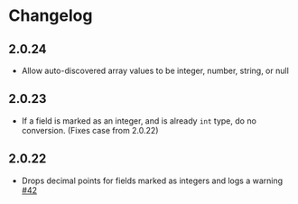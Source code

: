 # Changelog

## 2.0.24
  * Allow auto-discovered array values to be integer, number, string, or null

## 2.0.23
  * If a field is marked as an integer, and is already `int` type, do no conversion. (Fixes case from 2.0.22)

## 2.0.22
  * Drops decimal points for fields marked as integers and logs a warning [#42](https://github.com/singer-io/tap-marketo/pull/42)
